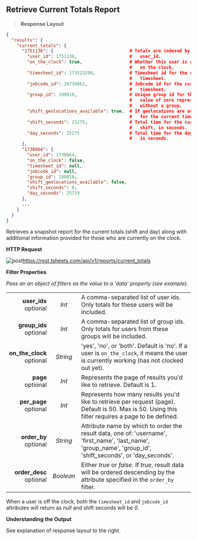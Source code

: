 ## Retrieve Current Totals Report

> **Response Layout**

```json
{
  "results": {
    "current_totals": {
      "1751136": {                             # Totals are indexed by unique 
        "user_id": 1751136,                    #   user_id.
        "on_the_clock": true,                  # Whether this user is currently
                                               #   on the clock.
        "timesheet_id": 173523290,             # Timesheet id for the current 
                                               #   timesheet.
        "jobcode_id": 26730062,                # Jobcode id for the current 
                                               #   timesheet.
        "group_id": 180010,                    # Unique group id for this user,
                                               #   value of zero represents those
                                               #   without a group.
        "shift_geolocations_available": true,  # If geolocations are available 
                                               #   for the current timesheet.
        "shift_seconds": 25275,                # Total time for the current
                                               #   shift, in seconds.
        "day_seconds": 25275                   # Total time for the day, 
                                               #   in seconds.
      },
      "1738864": {
        "user_id": 1738864,
        "on_the_clock": false,
        "timesheet_id": null,
        "jobcode_id": null,
        "group_id": 180010,
        "shift_geolocations_available": false,
        "shift_seconds": 0,
        "day_seconds": 25719
      },
      ...
    }
  }
}
```

Retrieves a snapshot report for the current totals (shift and day) along with additional information provided for those who are currently on the clock.

**HTTP Request**

<img src="../../images/post.png" alt="post"/><api>https://rest.tsheets.com/api/v1/reports/current_totals</api>

**Filter Properties**

_Pass an an object of filters as the value to a 'data' property (see example)._

|                |             |             |
| -------------: | :---------: | ----------- |
| **user_ids**<br/>optional | _Int_ | A comma-separated list of user ids. Only totals for these users will be included. |
| **group_ids**<br/>optional | _Int_ | A comma-separated list of group ids. Only totals for users from these groups will be included. |
| **on_the_clock**<br/>optional | _String_ | 'yes', 'no', or 'both'. Default is 'no'. If a user is `on_the_clock`, it means the user is currently working (has not clocked out yet). |
| **page**<br/>optional | _Int_ | Represents the page of results you'd like to retrieve. Default is 1. |
| **per_page**<br/>optional | _Int_ | Represents how many results you'd like to retrieve per request (page). Default is 50. Max is 50. Using this filter requires a page to be defined. |
| **order_by**<br/>optional | _String_ | Attribute name by which to order the result data, one of: 'username', 'first_name', 'last_name', 'group_name', 'group_id', 'shift_seconds', or 'day_seconds'. |
| **order_desc**<br/>optional | _Boolean_ | Either _true_ or _false_. If _true_, result data will be ordered descending by the attribute specified in the `order_by` filter. |

<aside class="notice">
When a user is off the clock, both the <code>timesheet_id</code> and <code>jobcode_id</code> attributes will return as <i>null</i> and shift seconds will be <i>0</i>.
</aside>

**Understanding the Output**

See explanation of response layout to the right.


